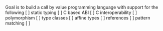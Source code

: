 Goal is to build a call by value programming language with support for the
following
 [ ] static typing
 [ ] C based ABI
 [ ] C interoperability
 [ ] polymorphism
 [ ] type classes
 [ ] affine types
 [ ] references
 [ ] pattern matching
 [ ] 